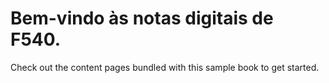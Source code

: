 Bem-vindo às notas digitais de F540.
====================================


Check out the content pages bundled with this sample book to get started.
